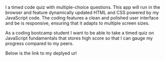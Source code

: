 I  a timed code quiz with multiple-choice questions. This app will run in the browser and feature dynamically updated HTML and CSS powered by my JavaScript code. The coding features a clean and polished user interface and be is responsive, ensuring that it adapts to multiple screen sizes.

As a coding bootcamp student
I want to be able to take a timed quiz on JavaScript fundamentals that stores high score so that I can gauge my progress compared to my peers.

Below is the link to my deplyed url 